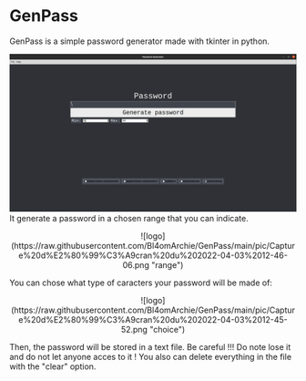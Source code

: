 # GenPass

GenPass is a simple password generator made with tkinter in python. 

![logo](https://raw.githubusercontent.com/Bl4omArchie/GenPass/main/pic/Capture%20d%E2%80%99%C3%A9cran%20du%202022-04-03%2012-41-10.png "interface")
It generate a password in a chosen range that you can indicate. 

<p align="center">
![logo](https://raw.githubusercontent.com/Bl4omArchie/GenPass/main/pic/Capture%20d%E2%80%99%C3%A9cran%20du%202022-04-03%2012-46-06.png "range")
</p>

You can chose what type of caracters your password will be made of:

<p align="center">
![logo](https://raw.githubusercontent.com/Bl4omArchie/GenPass/main/pic/Capture%20d%E2%80%99%C3%A9cran%20du%202022-04-03%2012-45-52.png "choice")
</p>

Then, the password will be stored in a text file. 
Be careful !!! Do note lose it and do not let anyone acces to it ! 
You also can delete everything in the file with the "clear" option.
